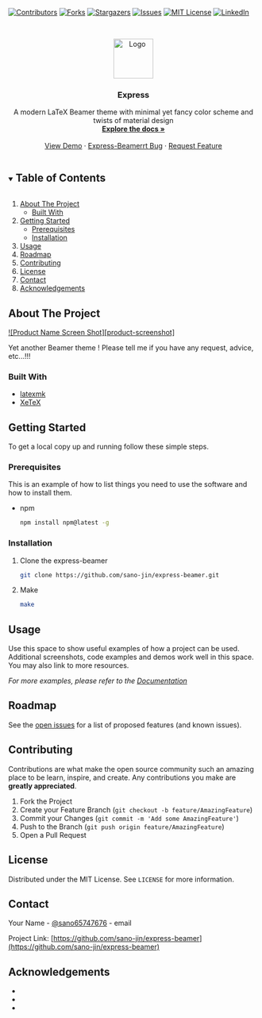 <!-- PROJECT SHIELDS -->
<!--
*** I'm using markdown "reference style" links for readability.
*** Reference links are enclosed in brackets [ ] instead of parentheses ( ).
*** See the bottom of this document for the declaration of the reference variables
*** for contributors-url, forks-url, etc. This is an optional, concise syntax you may use.
*** https://www.markdownguide.org/basic-syntax/#reference-style-links
-->
[![Contributors][contributors-shield]][contributors-url]
[![Forks][forks-shield]][forks-url]
[![Stargazers][stars-shield]][stars-url]
[![Issues][issues-shield]][issues-url]
[![MIT License][license-shield]][license-url]
[![LinkedIn][linkedin-shield]][linkedin-url]



<!-- PROJECT LOGO -->
<br />
<p align="center">
  <a href="https://github.com/sano-jin/express-beamer">
    <img src="images/logo.png" alt="Logo" width="80" height="80">
  </a>

  <h3 align="center">Express</h3>

  <p align="center">
    A modern LaTeX Beamer theme with minimal yet fancy color scheme and twists of material design
    <br />
    <a href="https://github.com/sano-jin/express-beamer"><strong>Explore the docs »</strong></a>
    <br />
    <br />
    <a href="https://github.com/sano-jin/express-beamer/blob/main/slide.pdf">View Demo</a>
    ·
    <a href="https://github.com/sano-jin/express-beamer/issues">Express-Beamerrt Bug</a>
    ·
    <a href="https://github.com/sano-jin/express-beamer/issues">Request Feature</a>
  </p>
</p>



<!-- TABLE OF CONTENTS -->
<details open="open">
  <summary><h2 style="display: inline-block">Table of Contents</h2></summary>
  <ol>
    <li>
      <a href="#about-the-project">About The Project</a>
      <ul>
        <li><a href="#built-with">Built With</a></li>
      </ul>
    </li>
    <li>
      <a href="#getting-started">Getting Started</a>
      <ul>
        <li><a href="#prerequisites">Prerequisites</a></li>
        <li><a href="#installation">Installation</a></li>
      </ul>
    </li>
    <li><a href="#usage">Usage</a></li>
    <li><a href="#roadmap">Roadmap</a></li>
    <li><a href="#contributing">Contributing</a></li>
    <li><a href="#license">License</a></li>
    <li><a href="#contact">Contact</a></li>
    <li><a href="#acknowledgements">Acknowledgements</a></li>
  </ol>
</details>



<!-- ABOUT THE PROJECT -->
## About The Project


[![Product Name Screen Shot][product-screenshot]](https://github.com/sano-jin/express-beamer/blob/main/doc/slide-4up.png)


Yet another Beamer theme !
Please tell me if you have any request, advice, etc...!!!


### Built With

* [latexmk](https://ctan.org/pkg/latexmk)
* [XeTeX](https://tug.org/xetex/)



<!-- GETTING STARTED -->
## Getting Started

To get a local copy up and running follow these simple steps.

### Prerequisites

This is an example of how to list things you need to use the software and how to install them.
* npm
  ```sh
  npm install npm@latest -g
  ```

### Installation

1. Clone the express-beamer
   ```sh
   git clone https://github.com/sano-jin/express-beamer.git
   ```
2. Make
   ```sh
   make
   ```



<!-- USAGE EXAMPLES -->
## Usage

Use this space to show useful examples of how a project can be used. Additional screenshots, code examples and demos work well in this space. You may also link to more resources.

_For more examples, please refer to the [Documentation](https://example.com)_



<!-- ROADMAP -->
## Roadmap

See the [open issues](https://github.com/sano-jin/express-beamer/issues) for a list of proposed features (and known issues).



<!-- CONTRIBUTING -->
## Contributing

Contributions are what make the open source community such an amazing place to be learn, inspire, and create. Any contributions you make are **greatly appreciated**.

1. Fork the Project
2. Create your Feature Branch (`git checkout -b feature/AmazingFeature`)
3. Commit your Changes (`git commit -m 'Add some AmazingFeature'`)
4. Push to the Branch (`git push origin feature/AmazingFeature`)
5. Open a Pull Request



<!-- LICENSE -->
## License

Distributed under the MIT License. See `LICENSE` for more information.



<!-- CONTACT -->
## Contact

Your Name - [@sano65747676](https://twitter.com/sano65747676) - email

Project Link: [https://github.com/sano-jin/express-beamer](https://github.com/sano-jin/express-beamer)



<!-- ACKNOWLEDGEMENTS -->
## Acknowledgements

* []()
* []()
* []()





<!-- MARKDOWN LINKS & IMAGES -->
<!-- https://www.markdownguide.org/basic-syntax/#reference-style-links -->
[contributors-shield]: https://img.shields.io/github/contributors/sano-jin/express-beamer.svg?style=for-the-badge
[contributors-url]: https://github.com/sano-jin/express-beamer/graphs/contributors
[forks-shield]: https://img.shields.io/github/forks/sano-jin/express-beamer.svg?style=for-the-badge
[forks-url]: https://github.com/sano-jin/express-beamer/network/members
[stars-shield]: https://img.shields.io/github/stars/sano-jin/express-beamer.svg?style=for-the-badge
[stars-url]: https://github.com/sano-jin/express-beamer/stargazers
[issues-shield]: https://img.shields.io/github/issues/sano-jin/express-beamer.svg?style=for-the-badge
[issues-url]: https://github.com/sano-jin/express-beamer/issues
[license-shield]: https://img.shields.io/github/license/sano-jin/express-beamer.svg?style=for-the-badge
[license-url]: https://github.com/sano-jin/express-beamer/blob/master/LICENSE.txt
[linkedin-shield]: https://img.shields.io/badge/-LinkedIn-black.svg?style=for-the-badge&logo=linkedin&colorB=555
[linkedin-url]: https://linkedin.com/in/sano-jin

